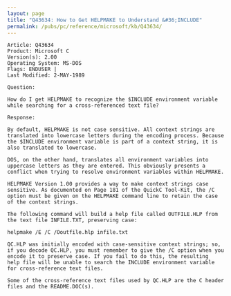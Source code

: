 ```yaml
---
layout: page
title: "Q43634: How to Get HELPMAKE to Understand &#36;INCLUDE"
permalink: /pubs/pc/reference/microsoft/kb/Q43634/
---
```


	Article: Q43634
	Product: Microsoft C
	Version(s): 2.00
	Operating System: MS-DOS
	Flags: ENDUSER |
	Last Modified: 2-MAY-1989
	
	Question:
	
	How do I get HELPMAKE to recognize the $INCLUDE environment variable
	while searching for a cross-referenced text file?
	
	Response:
	
	By default, HELPMAKE is not case sensitive. All context strings are
	translated into lowercase letters during the encoding process. Because
	the $INCLUDE environment variable is part of a context string, it is
	also translated to lowercase.
	
	DOS, on the other hand, translates all environment variables into
	uppercase letters as they are entered. This obviously presents a
	conflict when trying to resolve environment variables within HELPMAKE.
	
	HELPMAKE Version 1.00 provides a way to make context strings case
	sensitive. As documented on Page 181 of the QuickC Tool-Kit, the /C
	option must be given on the HELPMAKE command line to retain the case
	of the context strings.
	
	The following command will build a help file called OUTFILE.HLP from
	the text file INFILE.TXT, preserving case:
	
	helpmake /E /C /Ooutfile.hlp infile.txt
	
	QC.HLP was initially encoded with case-sensitive context strings; so,
	if you decode QC.HLP, you must remember to give the /C option when you
	encode it to preserve case. If you fail to do this, the resulting
	help file will be unable to search the INCLUDE environment variable
	for cross-reference text files.
	
	Some of the cross-reference text files used by QC.HLP are the C header
	files and the README.DOC(s).

